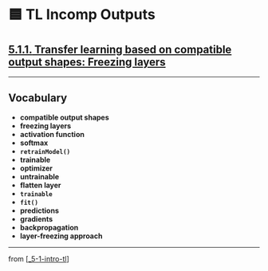 # 🟦 TL Incomp Outputs

## [**5.1.1.** Transfer learning based on compatible output shapes: Freezing layers](https://livebook.manning.com/book/deep-learning-with-javascript/chapter-5/20)

---

## **Vocabulary**

- **compatible output shapes**
- **freezing layers**
- **activation function**
- **softmax**
- **`retrainModel()`**
- **trainable**
- **optimizer**
- **untrainable**
- **flatten layer**
- **`trainable`**
- **`fit()`**
- **predictions**
- **gradients**
- **backpropagation**
- **layer-freezing approach**

---

from [[_5-1-intro-tl]]

[//begin]: # "Autogenerated link references for markdown compatibility"
[_5-1-intro-tl]: _5-1-intro-tl.md "🟦 Intro TL"
[//end]: # "Autogenerated link references"
